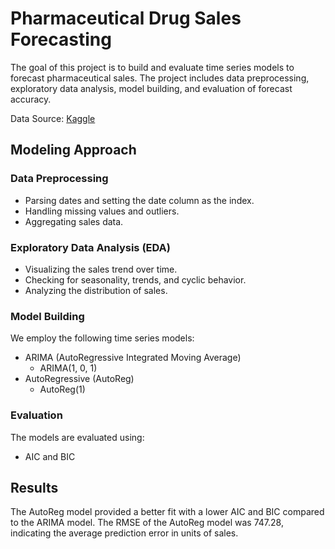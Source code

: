 # Pharmaceutical Drug Sales Forecasting
The goal of this project is to build and evaluate time series models to forecast pharmaceutical sales. The project includes data preprocessing, exploratory data analysis, model building, and evaluation of forecast accuracy.

Data Source: [Kaggle](https://www.kaggle.com/datasets/milanzdravkovic/pharma-sales-data)

## Modeling Approach

### Data Preprocessing
* Parsing dates and setting the date column as the index.
* Handling missing values and outliers.
* Aggregating sales data.
  
### Exploratory Data Analysis (EDA)
* Visualizing the sales trend over time.
* Checking for seasonality, trends, and cyclic behavior.
* Analyzing the distribution of sales.
  
### Model Building
We employ the following time series models:
* ARIMA (AutoRegressive Integrated Moving Average)
  * ARIMA(1, 0, 1)
* AutoRegressive (AutoReg)
  * AutoReg(1)
    
### Evaluation
The models are evaluated using:
* AIC and BIC
  
## Results
The AutoReg model provided a better fit with a lower AIC and BIC compared to the ARIMA model.
The RMSE of the AutoReg model was 747.28, indicating the average prediction error in units of sales.
